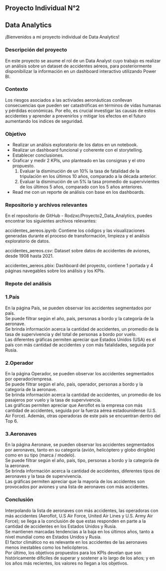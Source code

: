 ## Proyecto Individual N°2

##  Data Analytics

¡Bienvenidos a mi proyecto individual de Data Analytics!

### Descripción del proyecto
En este proyecto se asume el rol de un Data Analyst cuyo trabajo es realizar un análisis sobre un dataset de accidentes aéreos, para posteriormente disponibilizar la información en un dashboard interactivo utilizando Power BI.

### Contexto

Los riesgos asociados a las activiades aeronáuticas conllevan consecuencias que pueden ser catastróficas en términos de vidas humanas y pérdidas económicas. Por ello, es crucial investigar las causas de estos accidentes y aprender a prevenirlos y mitigar los efectos en el futuro aumentando los indices de seguridad.

### Objetivo

- Realizar un análisis exploratorio de los datos en un notebook.
- Realizar un dashboard funcional y coherente con el storytelling.
- Establecer conclusiones.
- Graficar y medir 2 KPIs, uno planteado en las consignas y el otro propuesto.
  1. Evaluar la disminución de un 10% la tasa de fatalidad de la tripulación en los últimos 10 años, comparado a la década anterior.
  2. Evaluar la disminución de un 5% la tasa promedio de supervivientes de los últimos 5 años, comparado con los 5 años anteriores.
- Read me con un reporte de análisis con base en los dashboards.

### Repositorio y archivos relevantes

En el repositorio de GitHub - Rodzxc/Proyecto2_Data_Analytics, puedes encontrar los siguientes archivos relevantes:

accidentes_aereos.ipynb: Contiene los códigos y las visualizaciones generadas durante el proceso de transformación, limpieza y el análisis exploratorio de datos.

accidentes_aereos.csv: Dataset sobre datos de accidentes de aviones, desde 1908 hasta 2021.

accidentes_aereos.pbix: Dashboard del proyecto, contiene 1 portada y 4 páginas navegables sobre los análisis y los KPIs.

### Repote del análisis 

### 1.País

En la página País, se pueden observar los accidentes segmentados por país.<br>
Se puede filtrar según el año, país, personas a bordo y la categoría de la aeronave.<br>
Se brinda información acerca la cantidad de accidentes, un promedio de la tasa de supervivencia y del total de personas a bordo por vuelo.<br>
Las diferentes gráficas permiten apreciar que Estados Unidos (USA) es el país con más cantidad de accidentes y con más fatalidades, seguida por Rusia.

### 2.Operador

En la página Operador, se pueden observar los accidentes segmentados por operador/empresa.<br>
Se puede filtrar según el año, país, operador, personas a bordo y la categoría de la aeronave.<br>
Se brinda información acerca la cantidad de accidentes, un promedio de los pasajeros por vuelo y la tasa de supervivencia.<br>
Las gráficas permiten apreciar que Aeroflot es la empresa con más cantidad de accidentes, seguida por la fuerza aérea estadounidense (U.S. Air Force). Ademàs, otras operadoras de este paìs se encuentran dentro del Top 6. 

### 3.Aeronaves

En la página Aeronave, se pueden observar los accidentes segmentados por aeronaves, tanto en su categoría (avión, helicòptero y globo dirigible) como en su tipo (marca / modelo).<br>
Se puede filtrar según el año, país, tipo, personas a bordo y la categoría de la aeronave.<br>
Se brinda información acerca la cantidad de accidentes, diferentes tipos de aeronaves y la tasa de supervivencia.<br>
Las gráficas permiten apreciar que la mayoría de los accidentes son provocados por aviones y una lista de aeronaves con más accidentes.

### Conclusión
Interpolando la lista de aeronaves con más accidentes, las operadoras con más accidentes (Aeroflot,  U.S Air Force, United Air Lines y U.S. Army Air Force); se llega a la conclusión de que estas responden en parte a la cantidad de accidentes en los Estados Unidos y Rusia.<br>
Se mantienen marcadas tendencias a la baja en los últimos años, tanto a nivel mundial como en Estados Unidos y Rusia.<br>
El factor climático no es relevante en los accidentes de las aeronaves menos inestables como los helicópteros.  
Por último, los objetivos propuestos para los KPIs develan que son históricamente difíciles de superar y sostener a lo largo de los años; y en los años más recientes, los valores no llegan a los objetivos.

